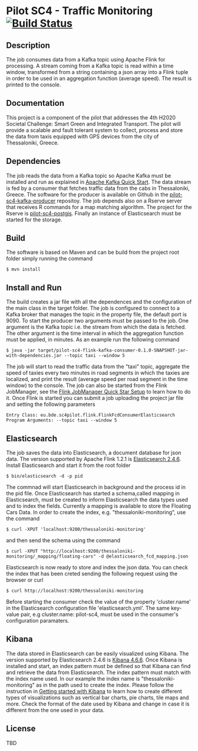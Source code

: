Pilot SC4 - Traffic Monitoring [![Build Status](https://travis-ci.org/big-data-europe/pilot-sc4-flink-kafka-consumer.svg?branch=master)](https://travis-ci.org/big-data-europe/pilot-sc4-flink-kafka-consumer)
============================= 

## Description
The job consumes data from a Kafka topic using Apache Flink for processing. A stream coming from a Kafka topic is read
 within a time window, transformed from a string containing a json array into a Flink tuple in order to be used in an
 aggregation function (average speed). The result is printed to the console. 

## Documentation 
This project is a component of the pilot that addresses the 4th H2020 Societal Challenge: Smart Green and Integrated Transport. 
The pilot will provide a scalable and fault tolerant system to collect, process and store the data from taxis equipped
with GPS devices from the city of Thessaloniki, Greece.

## Dependencies 
The job reads the data from a Kafka topic so Apache Kafka must be installed and run as explained in [Apache Kafka Quick Start](http://kafka.apache.org/documentation.html#quickstart).
The data stream is fed by a consumer that fetches traffic data from the cabs in Thessaloniki, Greece. The software for the producer is available on Github in the [pilot-sc4-kafka-producer](https://github.com/big-data-europe/pilot-sc4-kafka-producer) repositoy. 
The job depends also on a Rserve server that receives R commands for a map matching algorithm. The project for the Rserve is [pilot-sc4-postgis](https://github.com/big-data-europe/pilot-sc4-postgis). Finally an instance of Elasticsearch must be started for the storage.   

## Build 
The software is based on Maven and can be build from the project root folder simply running the command

    $ mvn install

## Install and Run 
The build creates a jar file with all the dependences and the configuration of the main class in the target folder. The job is configured to connect to a Kafka broker
that manages the topic in the property file, the default port is 9090. To start the producer two arguments must be passed to the job. One argument is the Kafka topic i.e. the stream 
from which the data is fetched. The other argument is the time interval in which the aggregation function must be applied, in minutes. As an example run the following command

    $ java -jar target/pilot-sc4-flink-kafka-consumer-0.1.0-SNAPSHOT-jar-with-dependencies.jar --topic taxi --window 5

The job will start to read the traffic data from the "taxi" topic, aggregate the speed of taxies every two minutes in road segments in which the taxies are localized, and print the result (average speed per road segment in the time window) to the console.
The job can also be started from the Flink JobManager, see the [Flink JobManager Quick Star Setup](https://ci.apache.org/projects/flink/flink-docs-release-1.0/quickstart/setup_quickstart.html) to learn how to do it. Once Flink is started you can submit a job uploading the project jar file and setting the following parameters

    Entry Class: eu.bde.sc4pilot.flink.FlinkFcdConsumerElasticsearch
    Program Arguments: --topic taxi --window 5

## Elasticsearch 
The job saves the data into Elasticsearch, a document database for json data. The version supported by Apache Flink 1.2.1 is [Elasticsearch 2.4.6](https://www.elastic.co/downloads/past-releases/elasticsearch-2-4-6). Install Elasticsearch and start it from the root folder

    $ bin/elasticsearch -d -p pid

The commnad will start Elasticsearch in background and the process id in the pid file. Once Elasticsearch has started a schema,called mapping in Elasticsearch, must be created to inform Elasticsearch the data types used and to index the fields. Currently a mapping is available to store the Floating Cars Data. In  order to create the index, e.g. "thessaloniki-monitoring", use the command 

    $ curl -XPUT 'localhost:9200/thessaloniki-monitoring'

and then send the schema using the command

    $ curl -XPUT "http://localhost:9200/thessaloniki-monitoring/_mapping/floating-cars" -d @elasticsearch_fcd_mapping.json
    
Elasticsearch is now ready to store and index the json data. You can check the index that has been creted sending the following request using the browser or curl

    $ curl http://localhost:9200/thessaloniki-monitoring
    
Before starting the consumer check the value of the property 'cluster.name' in the Elasticsearch configuration file 'elasticsearch.yml'. 
The same key-value pair, e.g cluster.name: pilot-sc4, must be used in the consumer's configuration paramaters. 

## Kibana
The data stored in Elasticsearch can be easily visualized using Kibana. The version supported by Elasticsearch 2.4.6 is [Kibana 4.6.6](https://www.elastic.co/downloads/past-releases/kibana-4-6-6). 
Once Kibana is installed and start, an index pattern must be defined so that Kibana can find and retrieve the data from Elasticsearch. The index pattern must match with the index name used. In our example the index name is "thessaloniki-monitoring" as in the path used
to create the index. Please follow the instruction in [Getting started with Kibana](https://www.elastic.co/guide/en/kibana/current/getting-started.html) to learn how to create different types of visualizations such as vertical bar charts, pie charts, tile maps and more. Check the format of the date used by Kibana and change in case it is different from the one used in your data. 
 

## License 
TBD

